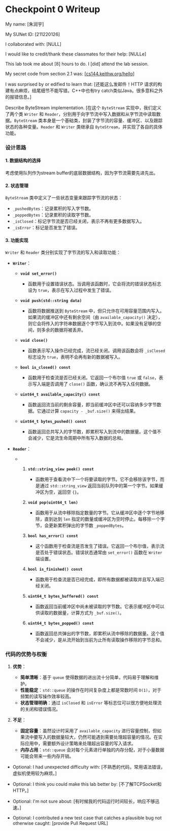 Checkpoint 0 Writeup
====================

My name: [朱润宇]

My SUNet ID: [211220126]

I collaborated with: [NULL]

I would like to credit/thank these classmates for their help: [NULLe]

This lab took me about [8] hours to do. I [did] attend the lab session.

My secret code from section 2.1 was: [[cs144.keithw.org/hello](http://cs144.keithw.org/hello)]

I was surprised by or edified to learn that: [还能这么发邮件！HTTP 请求的构建有点麻烦，结尾细节不能写错。C++中也有try catch类似Java。很多意料之外的报错信息。]

Describe ByteStream implementation. [在这个 `ByteStream` 实现中，我们定义了两个类 `Writer` 和 `Reader`，分别用于向字节流中写入数据和从字节流中读取数据。`ByteStream` 类本身是一个基础类，封装了字节流的容量、缓冲区、以及跟踪状态的各种变量。`Reader` 和 `Writer` 类继承自 `ByteStream`，并实现了各自的具体功能。

### 设计思路

#### 1. 数据结构的选择

考虑使用队列作为stream buffer的底层数据结构，因为字节流需要先进先出。

#### 2. 状态管理

`ByteStream` 类中定义了一些状态变量来跟踪字节流的状态：

* `_pushedBytes`：记录累积的写入字节数。
* `_poppedBytes`：记录累积的读取字节数。
* `_isClosed`：标记字节流是否已经关闭，表示不再有更多数据写入。
* `_isError`：标记是否发生了错误。

#### 3. 功能实现

`Writer` 和 `Reader` 类分别实现了字节流的写入和读取功能：

* **`Writer`**：
  
  * **`void set_error()`**
    
    * 函数用于设置错误状态。当调用该函数时，它会将流的错误状态标志设为 `true`，表示在写入过程中发生了错误。
  
  * **`void push(std::string data)`**
    
    * 函数将数据推送到 `ByteStream` 中，但只允许在可用容量范围内写入。如果流的缓冲区中还有剩余空间（由 `available_capacity()` 决定），则它会将传入的字符串数据逐个字节写入到流中。如果没有足够的空间，则多余的数据将被丢弃。
  
  * **`void close()`**
    
    * 函数表示写入操作已经完成，流已经关闭。调用该函数会将 `_isClosed` 标志设为 `true`，表明不会再有新的数据被写入。
  
  * **`bool is_closed() const`**
    
    * 函数用于检查流是否已经关闭。它返回一个布尔值 `true` 或 `false`，表示写入端是否调用了 `close()` 函数，确认流不再写入任何数据。
  
  * **`uint64_t available_capacity() const`**
    
    * 函数返回流当前的剩余容量，即当前缓冲区中还可以容纳多少字节数据。它通过计算 `capacity - _buf.size()` 来得出结果。
  
  * **`uint64_t bytes_pushed() const`**
    
    * 函数返回总共写入的字节数，即累积写入到流中的数据量。这个值不会减少，它是流生命周期中所有写入数据的总和。

* **`Reader`**：
  
  * 1. **`std::string_view peek() const`**
       
       * 函数用于查看流中下一个将要读取的字节。它不会移除该字节，而是通过 `std::string_view` 返回当前队列中的第一个字节。如果缓冲区为空，返回空 `{}`。
    
    2. **`void pop(uint64_t len)`**
       
       * 函数用于从流中移除指定数量的字节。它从缓冲区中逐个字节地移除，直到达到 `len` 指定的数量或缓冲区为空时停止。每移除一个字节，会更新累积弹出的字节数 `_poppedBytes`。
    
    3. **`bool has_error() const`**
       
       * 这个函数用于检查流是否发生了错误。它返回一个布尔值，表示流是否处于错误状态。错误状态通常由 `set_error()` 函数在 `Writer` 端设置。
    
    4. **`bool is_finished() const`**
       
       * 函数用于检查流是否已经完成，即所有数据都被读取并且写入端已经关闭。
    
    5. **`uint64_t bytes_buffered() const`**
       
       * 函数返回当前缓冲区中尚未被读取的字节数。它表示缓冲区中可以供读取的数据量，计算方式为 `_buf.size()`。
    
    6. **`uint64_t bytes_popped() const`**
       
       * 函数返回总共弹出的字节数，即累积从流中移除的数据量。这个值不会减少，是从流开始到当前为止所有读取操作移除的字节总和。

### 代码的优势与权衡

1. **优势**：
   
   * **简单清晰**：基于 `queue` 使得数据的进出流十分简单，代码易于理解和维护。
   * **性能稳定**：`std::queue` 的操作在时间复杂度上都是常数时间 `O(1)`，对于频繁的读写操作效率较高。
   * **状态管理明确**：通过 `isClosed` 和 `isError` 等标志位可以很方便地处理流的关闭和错误情况。

2. **不足**：
   
   * **固定容量**：虽然设计时采用了 `available_capacity` 进行容量控制，但如果流中要写入的数据量较大，仍然可能遇到需要处理超容量的情况。在实际应用中，需要额外设计策略来处理超出容量的写入请求。
   * **内存占用**：`std::queue` 会对每个元素进行单独的内存分配，对于小量数据可能会带来一些内存开销。
- Optional: I had unexpected difficulty with: [不熟悉的代码，常用语法错误，虚拟机使用较为麻烦。]

- Optional: I think you could make this lab better by: [不了解TCPSocket和HTTP。]

- Optional: I'm not sure about: [有时候我的代码运行时间较长，响应不够迅速。]

- Optional: I contributed a new test case that catches a plausible bug
  not otherwise caught: [provide Pull Request URL]
